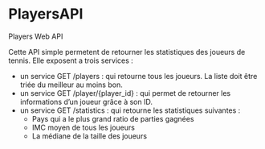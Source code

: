 # PlayersAPI
Players Web API

Cette API simple permetent de retourner les statistiques des joueurs de tennis.
Elle exposent a trois services :
-  un service GET /players : qui retourne tous les joueurs. La liste doit être triée du meilleur
au moins bon.
-  un service GET /player/{player_id} : qui permet de retourner les informations d’un joueur grâce à son ID.
-  un service GET /statistics : qui retourne les statistiques suivantes :
    - Pays qui a le plus grand ratio de parties gagnées
    - IMC moyen de tous les joueurs
    - La médiane de la taille des joueurs
